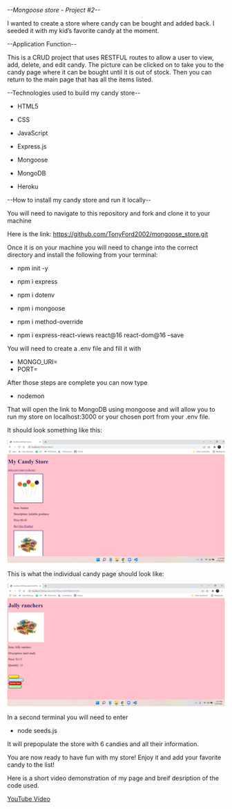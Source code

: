 *--Mongoose store - Project #2--* 

I wanted to create a store where candy can be bought and added back. I seeded it with my kid’s favorite candy at the moment. 

 

--Application Function--

This is a CRUD project that uses RESTFUL routes to allow a user to view, add, delete, and edit candy. The picture can be clicked on to take you to the candy page where it can be bought until it is out of stock. Then you can return to the main page that has all the items listed. 

 

--Technologies used to build my candy store--

* HTML5 

* CSS 

* JavaScript 

* Express.js 

* Mongoose  

* MongoDB 

* Heroku 



--How to install my candy store and run it locally--

You will need to navigate to this repository and fork and clone it to your machine 

Here is the link: https://github.com/TonyFord2002/mongoose_store.git 

Once it is on your machine you will need to change into the correct directory and install the following from your terminal: 

* npm init -y 

* npm i express 

* npm i dotenv 

* npm i mongoose 

* npm i method-override 

* npm i  express-react-views react@16 react-dom@16 –save

You will need to create a .env file and fill it with

* MONGO_URI=<your MongoDB information goes here>
* PORT=<your chosen port to use>

After those steps are complete you can now type 

* nodemon 

That will open the link to MongoDB using mongoose and will allow you to run my store on localhost:3000 or your chosen port from your .env file. 

It should look something like this:

![Picture of Index page](ScreenshotIndex.png)

This is what the individual candy page should look like:

![Picture of Product page](ScreenshotShow.png)

In a second terminal you will need to enter 

* node seeds.js 

It will prepopulate the store with 6 candies and all their information. 

You are now ready to have fun with my store! Enjoy it and add your favorite candy to the list!

Here is a short video demonstration of my page and breif desription of the code used.

[YouTube Video](https://youtu.be/aJSR2I_S-84)
